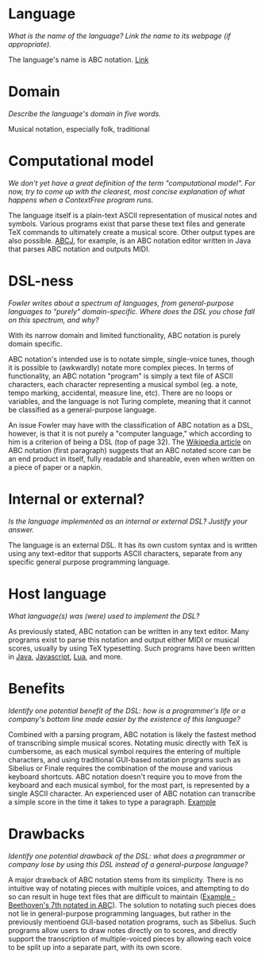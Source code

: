 # Language
_What is the name of the language? Link the name to its webpage 
(if appropriate)._

The language's name is ABC notation. [Link](http://abcnotation.com/)

# Domain
_Describe the language's domain in five words._

Musical notation, especially folk, traditional

# Computational model
_We don't yet have a great definition of the term "computational model". 
For now, try to come up with the clearest, most concise explanation of 
what happens when a ContextFree program runs._

The language itself is a plain-text ASCII representation of musical notes and symbols.  Various programs exist that parse these text files and generate TeX commands to ultimately create a musical score. Other output types are also possible.  [ABCJ](http://abcj.ganderband.com/), for example, is an ABC notation editor written in Java that parses ABC notation and outputs MIDI. 

# DSL-ness
_Fowler writes about a spectrum of languages, from general-purpose languages to 
"purely" domain-specific. Where does the DSL you chose fall on this spectrum, 
and why?_ 

With its narrow domain and limited functionality, ABC notation is purely domain specific. 

ABC notation's intended use is to notate simple, single-voice tunes, though it is possible to (awkwardly) notate more complex pieces. In terms of functionality, an ABC notation "program" is simply a text file of ASCII characters, each character representing a musical symbol (eg. a note, tempo marking, accidental, measure line, etc). There are no loops or variables, and the language is not Turing complete, meaning that it cannot be classified as a general-purpose language.

An issue Fowler may have with the classification of ABC notation as a DSL, however, is that it is not purely a "computer language," which according to him is a criterion of being a DSL (top of page 32). The [Wikipedia article](https://en.wikipedia.org/wiki/ABC_notation) on ABC notation (first paragraph) suggests that an ABC notated score can be an end product in itself, fully readable and shareable, even when written on a piece of paper or a napkin.

# Internal or external?
_Is the language implemented as an internal or external DSL? 
Justify your answer._

The language is an external DSL.  It has its own custom syntax and is written using any text-editor that supports ASCII characters, separate from any specific general purpose programming language.

# Host language
_What language(s) was (were) used to implement the DSL?_

As previously stated, ABC notation can be written in any text editor. Many programs exist to parse this notation and output either MIDI or musical scores, usually by using TeX typesetting. Such programs have been written in [Java](http://abcj.ganderband.com/), [Javascript](https://github.com/paulrosen/abcjs), [Lua](https://code.google.com/p/abclua/), and more.

# Benefits
_Identify one potential benefit of the DSL: how is a programmer's life or a 
company's bottom line made easier by the existence of this language?_

Combined with a parsing program, ABC notation is likely the fastest method of transcribing simple musical scores.  Notating music directly with TeX is cumbersome, as each musical symbol requires the entering of multiple characters, and using traditional GUI-based notation programs such as Sibelius or Finale requires the combination of the mouse and various keyboard shortcuts.  ABC notation doesn't require you to move from the keyboard and each musical symbol, for the most part, is represented by a single ASCII character.  An experienced user of ABC notation can transcribe a simple score in the time it takes to type a paragraph.  [Example](http://abcnotation.com/getResource/downloads/text_/by-way-of-the-dow.abc?a=thesession.org/tunes/8649.no-ext/0001)

# Drawbacks
_Identify one potential drawback of the DSL: what does a programmer or company 
lose by using this DSL instead of a general-purpose language?_

A major drawback of ABC notation stems from its simplicity.  There is no intuitive way of notating pieces with multiple voices, and attempting to do so can result in huge text files that are difficult to maintain ([Example - Beethoven's 7th notated in ABC](http://www.ucolick.org/~sla/abcmusic/s7m2p.abc)).  The solution to notating such pieces does not lie in general-purpose programming languages, but rather in the previously mentioend GUI-based notation programs, such as Sibelius.  Such programs allow users to draw notes directly on to scores, and directly support the transcription of multiple-voiced pieces by allowing each voice to be split up into a separate part, with its own score.